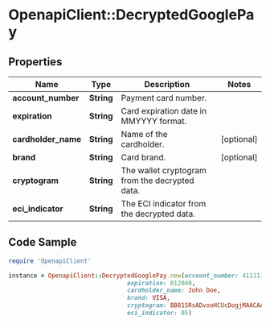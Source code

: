 # OpenapiClient::DecryptedGooglePay

## Properties

Name | Type | Description | Notes
------------ | ------------- | ------------- | -------------
**account_number** | **String** | Payment card number. | 
**expiration** | **String** | Card expiration date in MMYYYY format. | 
**cardholder_name** | **String** | Name of the cardholder. | [optional] 
**brand** | **String** | Card brand. | [optional] 
**cryptogram** | **String** | The wallet cryptogram from the decrypted data. | 
**eci_indicator** | **String** | The ECI indicator from the decrypted data. | 

## Code Sample

```ruby
require 'OpenapiClient'

instance = OpenapiClient::DecryptedGooglePay.new(account_number: 4111111111111111,
                                 expiration: 012040,
                                 cardholder_name: John Doe,
                                 brand: VISA,
                                 cryptogram: BB81SRsADvooHCUcDogjMAACAAA&#x3D;,
                                 eci_indicator: 05)
```


